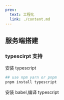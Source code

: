 ```yaml
---
prev:
  text: 工程化
  link: ./content.md
---
```


## 服务端搭建

### typescirpt 支持

安装 typescript

```bash
## use npm yarn or pnpm
pnpm install typescript
```

安装 babel,编译 typescript
